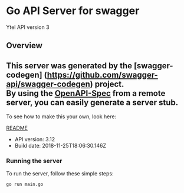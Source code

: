 # Go API Server for swagger

Ytel API version 3

## Overview
This server was generated by the [swagger-codegen]
(https://github.com/swagger-api/swagger-codegen) project.  
By using the [OpenAPI-Spec](https://github.com/OAI/OpenAPI-Specification) from a remote server, you can easily generate a server stub.  
-

To see how to make this your own, look here:

[README](https://github.com/swagger-api/swagger-codegen/blob/master/README.md)

- API version: 3.12
- Build date: 2018-11-25T18:06:30.146Z


### Running the server
To run the server, follow these simple steps:

```
go run main.go
```

